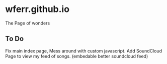 wferr.github.io
===============

The Page of wonders

## To Do
   Fix main index page, Mess around with custom javascript.
   Add SoundCloud Page to view my feed of songs. (embedable better soundcloud feed)
